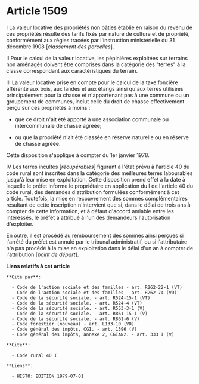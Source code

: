 # Article 1509

I  La valeur locative des propriétés non bâties établie en raison du revenu de ces propriétés résulte des tarifs fixés par
nature de culture et de propriété, conformément aux règles tracées par l'instruction ministérielle du 31 décembre 1908
[*classement des parcelles*].

II  Pour le calcul de la valeur locative, les pépinières exploitées sur terrains non aménagés doivent être comprises dans la
catégorie des "terres" à la classe correspondant aux caractéristiques du terrain.

III  La valeur locative prise en compte pour le calcul de la taxe foncière afférente aux bois, aux landes et aux étangs ainsi
qu'aux terres utilisées principalement pour la chasse et n'appartenant pas à une commune ou un groupement de communes, inclut
celle du droit de chasse effectivement perçu sur ces propriétés à moins :

- que ce droit n'ait été apporté à une association communale ou intercommunale de chasse agréée;

- ou que la propriété n'ait été classée en réserve naturelle ou en réserve de chasse agréée.

Cette disposition s'applique à compter du 1er janvier 1978.

IV  Les terres incultes [*récupérables*] figurant à l'état prévu à l'article 40 du code rural sont inscrites dans la
catégorie des meilleures terres labourables jusqu'à leur mise en exploitation. Cette disposition prend effet à la date à
laquelle le préfet informe le propriétaire en application du I de l'article 40 du code rural, des demandes d'attribution
formulées conformément à cet article. Toutefois, la mise en recouvrement des sommes complémentaires résultant de cette
inscription n'intervient que si, dans le délai de trois ans à compter de cette information, et à défaut d'accord amiable
entre les intéressés, le préfet a attribué à l'un des demandeurs l'autorisation d'exploiter.

En outre, il est procédé au remboursement des sommes ainsi perçues si l'arrêté du préfet est annulé par le tribunal
administratif, ou si l'attributaire n'a pas procédé à la mise en exploitation dans le délai d'un an à compter de
l'attribution [*point de départ*].

**Liens relatifs à cet article**

	**Cité par**:

	  - Code de l'action sociale et des familles - art. R262-22-1 (VT)
	  - Code de l'action sociale et des familles - art. R262-74 (VD)
	  - Code de la sécurité sociale. - art. R524-15-1 (VT)
	  - Code de la sécurité sociale. - art. R524-4 (VT)
	  - Code de la sécurité sociale. - art. R553-3-1 (V)
	  - Code de la sécurité sociale. - art. R861-15-1 (V)
	  - Code de la sécurité sociale. - art. R861-6 (V)
	  - Code forestier (nouveau) - art. L133-10 (VD)
	  - Code général des impôts, CGI. - art. 1396 (V)
	  - Code général des impôts, annexe 2, CGIAN2. - art. 333 I (V)

	**Cite**:

	  - Code rural 40 I

	**Liens**:

	  - HISTO: EDITION 1979-07-01
